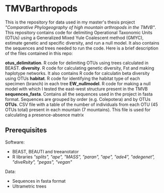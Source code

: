 # TMVBarthropods
This is the repository for data used in my master's thesis project *"Comparative Phylogeography of high mountain arthropods in the TMVB"*.
This repository contains code for delimiting Operational Taxonomic Units (OTUs) using a Generalized Mixed Yule Coalescent method (GMYC), estimate genetic and specific diversity, and run a null model. It also contains the sequences and trees needed to run the code.
Here is a brief description of the files contained in this repo:

**otus_delimitation**. R code for delimiting OTUs using trees calculated in BEAST. 
**diversity**. R code for calculating genetic diversity, Fst and making haplotype networks. It also contains R code for calculatin beta diversity using OTUs
**habitat**. R code for identifying the habitat type of each specimen (branch) in each tree
**EW_nullmodel**. R code for making a null model with which I tested the east-west structure present in the TMVB
**sequences_fasta**. Contains all the sequences used in the project in fasta format. Sequences are grouped by order (e.g. Colepotera) and by OTUs
**OTUs**. CSV file with a table of the number of individuals from each OTU (45 OTUs total) present in each mountain (7 mountains). This file is used for calculating a presence-absence matrix

## Prerequisites
Software:
* BEAST, BEAUTI and treeanotator
* R libraries *"splits", "ape", "MASS", "paran", "ape", "ade4", "adegenet", "diveRsity", "pegas", "vegan"*

Data:
* Sequences in fasta format
* Ultrametric trees 

